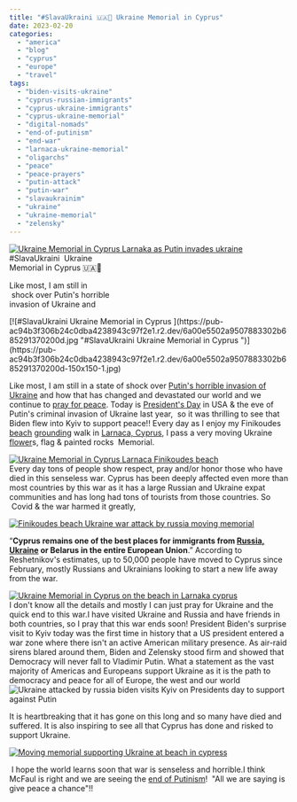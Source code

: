```yaml
---
title: "#SlavaUkraini 🇺🇦🙏 Ukraine Memorial in Cyprus"
date: 2023-02-20
categories: 
  - "america"
  - "blog"
  - "cyprus"
  - "europe"
  - "travel"
tags: 
  - "biden-visits-ukraine"
  - "cyprus-russian-immigrants"
  - "cyprus-ukraine-immigrants"
  - "cyprus-ukraine-memorial"
  - "digital-nomads"
  - "end-of-putinism"
  - "end-war"
  - "larnaca-ukraine-memorial"
  - "oligarchs"
  - "peace"
  - "peace-prayers"
  - "putin-attack"
  - "putin-war"
  - "slavaukrainim"
  - "ukraine"
  - "ukraine-memorial"
  - "zelensky"
---
```


[![Ukraine Memorial in Cyprus  Larnaka as Putin invades ukraine ](https://pub-ac94b3f306b24c0dba4238943c97f2e1.r2.dev/6a00e5502a9507883302b6852915dc200d.jpg "Ukraine Memorial in Cyprus  Larnaka as Putin invades ukraine ")](https://pub-ac94b3f306b24c0dba4238943c97f2e1.r2.dev/6a00e5502a9507883302b6852915dc200d-150x150-1.jpg)[](https://pub-ac94b3f306b24c0dba4238943c97f2e1.r2.dev/6a00e5502a9507883302b7517547b0200b-scaled.jpg)#SlavaUkraini  Ukraine  
Memorial in Cyprus 🇺🇦🙏  
  
Like most, I am still in  
 shock over Putin's horrible  
invasion of Ukraine and

<!--more--> [![#SlavaUkraini  Ukraine Memorial in Cyprus ](https://pub-ac94b3f306b24c0dba4238943c97f2e1.r2.dev/6a00e5502a9507883302b685291370200d.jpg "#SlavaUkraini  Ukraine Memorial in Cyprus ")](https://pub-ac94b3f306b24c0dba4238943c97f2e1.r2.dev/6a00e5502a9507883302b685291370200d-150x150-1.jpg)  
Like most, I am still in a state of shock over [Putin's horrible invasion of Ukraine](http://soultravelers3new.local/2022/03/putins-war-on-ukraine-world-change-travel.html) and how that has changed and devastated our world and we continue to [pray for peace](http://soultravelers3new.local/2012/10/world-peace-love-and-happiness.html). Today is [President's Day](http://soultravelers3new.local/2009/01/family-travel-photospain-obama-inauguration-09.html) in USA & the eve of Putin's criminal invasion of Ukraine last year,  so it was thrilling to see that Biden flew into Kyiv to support peace!! Every day as I enjoy my Finikoudes  [beach](http://soultravelers3new.local/2014/01/california-winter-beach-escape-.html) [grounding](http://soultravelers3new.local/2013/08/grounding-earthing-nature-better-health.html) walk in [Larnaca, Cyprus](http://soultravelers3new.local/2023/02/larnaca-travel-tips-.html), I pass a very moving Ukraine [flower](http://soultravelers3new.local/2023/02/5-places-to-visit-to-see-beautiful-winter-flowers.html#more)s, flag & painted rocks  Memorial.   
  
[![Ukraine Memorial in Cyprus Larnaca Finikoudes beach ](https://pub-ac94b3f306b24c0dba4238943c97f2e1.r2.dev/6a00e5502a9507883302b751962605200c.jpg "Ukraine Memorial in Cyprus Larnaca Finikoudes beach ")](https://pub-ac94b3f306b24c0dba4238943c97f2e1.r2.dev/6a00e5502a9507883302b751962605200c-768x1024-1.jpg)  
Every day tons of people show respect, pray and/or honor those who have died in this senseless war. Cyprus has been deeply affected even more than most countries by this war as it has a large Russian and Ukraine expat communities and has long had tons of tourists from those countries. So  Covid & the war harmed it greatly,   
  
[![Finikoudes beach Ukraine war attack by russia moving memorial ](https://pub-ac94b3f306b24c0dba4238943c97f2e1.r2.dev/6a00e5502a9507883302b751962622200c.jpg "Finikoudes beach Ukraine war attack by russia moving memorial ")](https://pub-ac94b3f306b24c0dba4238943c97f2e1.r2.dev/6a00e5502a9507883302b751962622200c-768x597-1.jpg)  
  
“**Cyprus remains one of the best places for immigrants from [Russia, Ukraine](https://www.washingtonpost.com/world/2022/10/23/cyprus-russian-expat-tech-workers/) or Belarus in the entire European Union**.” According to Reshetnikov's estimates, up to 50,000 people have moved to Cyprus since February, mostly Russians and Ukrainians looking to start a new life away from the war.  
  
[![Ukraine Memorial in Cyprus on the beach in Larnaka cyprus ](https://pub-ac94b3f306b24c0dba4238943c97f2e1.r2.dev/6a00e5502a9507883302b751962637200c.jpg "Ukraine Memorial in Cyprus on the beach in Larnaka cyprus ")](https://pub-ac94b3f306b24c0dba4238943c97f2e1.r2.dev/6a00e5502a9507883302b751962637200c-248x300-1.jpg)  
I don't know all the details and mostly I can just pray for Ukraine and the quick end to this war.I have visited Ukraine and Russia and have friends in both countries, so I pray that this war ends soon! President Biden's surprise visit to Kyiv today was the first time in history that a US president entered a war zone where there isn't an active American military presence. As air-raid sirens blared around them, Biden and Zelensky stood firm and showed that Democracy will never fall to Vladimir Putin. What a statement as the vast majority of Americas and Europeans support Ukraine as it is the path to democracy and peace for all of Europe, the west and our world![![Ukraine attacked by russia biden visits Kyiv on Presidents day to support against Putin ](https://pub-ac94b3f306b24c0dba4238943c97f2e1.r2.dev/6a00e5502a9507883302b685291458200d.jpg "Ukraine attacked by russia biden visits Kyiv on Presidents day to support against Putin ")](https://pub-ac94b3f306b24c0dba4238943c97f2e1.r2.dev/6a00e5502a9507883302b685291458200d-1536x1060-1.jpg)

It is heartbreaking that it has gone on this long and so many have died and suffered. It is also inspiring to see all that Cyprus has done and risked to support Ukraine. 

[![Moving memorial supporting Ukraine at beach in cypress ](https://pub-ac94b3f306b24c0dba4238943c97f2e1.r2.dev/6a00e5502a9507883302b75171d7fc200b.jpg "Moving memorial supporting Ukraine at beach in cypress ")](https://pub-ac94b3f306b24c0dba4238943c97f2e1.r2.dev/6a00e5502a9507883302b75171d7fc200b-768x718-1.jpg)

 I hope the world learns soon that war is senseless and horrible.I think McFaul is right and we are seeing the [end of Putinism](https://www.washingtonpost.com/opinions/2023/01/24/putin-ukraine-war-legitimacy-support/)!  "All we are saying is give peace a chance"!!
